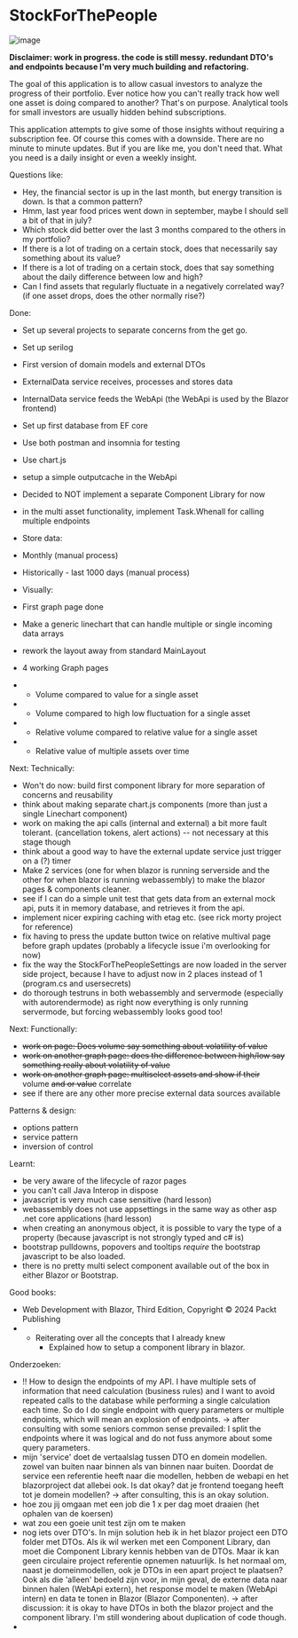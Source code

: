 # StockForThePeople

![image](https://github.com/user-attachments/assets/c8fd008c-c813-4f7e-aa77-1330fa85458e)


**Disclaimer: work in progress. the code is still messy. redundant DTO's and endpoints because I'm very much building and refactoring.**

The goal of this application is to allow casual investors to analyze the progress of their portfolio.
Ever notice how you can't really track how well one asset is doing compared to another? That's on purpose.
Analytical tools for small investors are usually hidden behind subscriptions.

This application attempts to give some of those insights without requiring a subscription fee.
Of course this comes with a downside. There are no minute to minute updates.
But if you are like me, you don't need that. What you need is a daily insight or even a weekly insight.

Questions like: 
- Hey, the financial sector is up in the last month, but energy transition is down. Is that a common pattern?
- Hmm, last year food prices went down in september, maybe I should sell a bit of that in july?
- Which stock did better over the last 3 months compared to the others in my portfolio?
- If there is a lot of trading on a certain stock, does that necessarily say something about its value?
- If there is a lot of trading on a certain stock, does that say something about the daily difference between low and high?
- Can I find assets that regularly fluctuate in a negatively correlated way? (if one asset drops, does the other normally rise?)


Done:
- Set up several projects to separate concerns from the get go.
- Set up serilog
- First version of domain models and external DTOs
- ExternalData service receives, processes and stores data
- InternalData service feeds the WebApi (the WebApi is used by the Blazor frontend)
- Set up first database from EF core
- Use both postman and insomnia for testing
- Use chart.js
- setup a simple outputcache in the WebApi
- Decided to NOT implement a separate Component Library for now
- in the multi asset functionality, implement Task.Whenall for calling multiple endpoints

- Store data:
- Monthly (manual process)
- Historically - last 1000 days (manual process)

- Visually:
- First graph page done
- Make a generic linechart that can handle multiple or single incoming data arrays
- rework the layout away from standard MainLayout
- 4 working Graph pages
- - Volume compared to value for a single asset
- - Volume compared to high low fluctuation for a single asset
- - Relative volume compared to relative value for a single asset
- - Relative value of multiple assets over time

Next:
Technically:

- Won't do now: build first component library for more separation of concerns and reusability
- think about making separate chart.js components (more than just a single Linechart component)
- work on making the api calls (internal and external) a bit more fault tolerant. (cancellation tokens, alert actions) -- not necessary at this stage though
- think about a good way to have the external update service just trigger on a (?) timer
- Make 2 services (one for when blazor is running serverside and the other for when blazor is running webassembly) to make the blazor pages & components cleaner.
- see if I can do a simple unit test that gets data from an external mock api, puts it in memory database, and retrieves it from the api.
- implement nicer expiring caching with etag etc. (see rick morty project for reference)
- fix having to press the update button twice on relative multival page before graph updates (probably a lifecycle issue i'm overlooking for now)
- fix the way the StockForThePeopleSettings are now loaded in the server side project, because I have to adjust now in 2 places instead of 1 (program.cs and usersecrets)
- do thorough testruns in both webassembly and servermode (especially with autorendermode) as right now everything is only running servermode, but forcing webassembly looks good too!

Next:
Functionally:
- ~~work on page: Does volume say something about volatility of value~~
- ~~work on another graph page: does the difference between high/low say something really about volatility of value~~
- ~~work on another graph page: multiselect assets and show if their~~ volume ~~and or value~~ correlate
- see if there are any other more precise external data sources available

Patterns & design:
- options pattern
- service pattern
- inversion of control

Learnt:
- be very aware of the lifecycle of razor pages
- you can't call Java Interop in dispose
- javascript is very much case sensitive (hard lesson)
- webassembly does not use appsettings in the same way as other asp .net core applications (hard lesson)
- when creating an anonymous object, it is possible to vary the type of a property (because javascript is not strongly typed and c# is)
- bootstrap pulldowns, popovers and tooltips *require* the bootstrap javascript to be also loaded.
- there is no pretty multi select component available out of the box in either Blazor or Bootstrap.

Good books:
- Web Development with Blazor, Third Edition, Copyright © 2024 Packt Publishing
- - Reiterating over all the concepts that I already knew
	- Explained how to setup a component library in blazor.

 
Onderzoeken:
- !! How to design the endpoints of my API. I have multiple sets of information that need calculation (business rules) and I want to avoid repeated calls to the database while performing a single calculation each time. So do I do single endpoint with query parameters or multiple endpoints, which will mean an explosion of endpoints. -> after consulting with some seniors common sense prevailed: I split the endpoints where it was logical and do not fuss anymore about some query parameters.
- mijn 'service' doet de vertaalslag tussen DTO en domein modellen. zowel van buiten naar binnen als van binnen naar buiten. Doordat de service een referentie heeft naar die modellen, hebben de webapi en het blazorproject dat allebei ook. Is dat okay? dat je frontend toegang heeft tot je domein modellen? -> after consulting, this is an okay solution.
- hoe zou jij omgaan met een job die 1 x per dag moet draaien (het ophalen van de koersen)
- wat zou een goeie unit test zijn om te maken
- nog iets over DTO's. In mijn solution heb ik in het blazor project een DTO folder met DTOs. Als ik wil werken met een Component Library, dan moet die Component Library kennis hebben van de DTOs. Maar ik kan geen circulaire project referentie opnemen natuurlijk. Is het normaal om, naast je domeinmodellen, ook je DTOs in een apart project te plaatsen? Ook als die 'alleen' bedoeld zijn voor, in mijn geval, de externe data naar binnen halen (WebApi extern), het response model te maken (WebApi intern) en data te tonen in Blazor (Blazor Componenten). -> after discussion: it is okay to have DTOs in both the blazor project and the component library. I'm still wondering about duplication of code though.
- 

